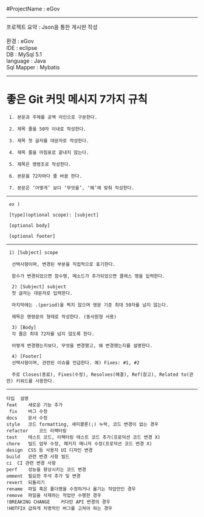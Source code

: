 
#ProjectName : eGov

<hr>
프로젝트 요약 : Json을 통한 게시판 작성
<br><br>
환경 : eGov <br>
IDE : eclipse <br>
DB : MySql 5.1 <br>
language : Java <br>
Sql Mapper : Mybatis
<hr>


  #  좋은 Git 커밋 메시지 7가지 규칙
    
     1. 본문과 주제를 공백 라인으로 구분한다.
    
     2. 제목 줄을 50자 이내로 작성한다.
    
     3. 제목 첫 글자를 대문자로 작성한다.
    
     4. 제목 줄을 마침표로 끝내지 않는다.
    
     5. 제목은 명령조로 작성한다.
    
     6. 본문을 72자마다 줄 바꿈 한다.
    
     7. 본문은 ‘어떻게’ 보다 ‘무엇을’, ‘왜’에 맞춰 작성한다.


  <hr>
  
     ex )

     [type](optional scope): [subject]

     [optional body]

     [optional footer]
  <hr>
     
     1) [Subject] scope
      
      선택사항이며, 변경된 부분을 직접적으로 표기한다.
      
      함수가 변경되었으면 함수명, 메소드가 추가되었으면 클래스 명을 입력한다.
      
      2) [Subject] subject
      첫 글자는 대문자로 입력한다.
      
      마지막에는 .(period)을 찍지 않으며 영문 기준 최대 50자를 넘지 않는다.
      
      제목은 명령문의 형태로 작성한다. (동사원형 사용)
      
      3) [Body]
      각 줄은 최대 72자를 넘지 않도록 한다.
      
      어떻게 변경했는지보다, 무엇을 변경했고, 왜 변경했는지를 설명한다.
      
      4) [Footer]
      선택사항이며, 관련된 이슈를 언급한다. 예) Fixes: #1, #2
      
      주로 Closes(종료), Fixes(수정), Resolves(해결), Ref(참고), Related to(관련) 키워드를 사용한다.
  <hr>

    타입	설명
    feat	새로운 기능 추가
     fix	버그 수정
    docs	문서 수정
    style	코드 formatting, 세미콜론(;) 누락, 코드 변경이 없는 경우
    refactor	코드 리팩터링
    test	테스트 코드, 리팩터링 테스트 코드 추가(프로덕션 코드 변경 X)
    chore	빌드 업무 수정, 패키지 매니저 수정(프로덕션 코드 변경 X)
    design	CSS 등 사용자 UI 디자인 변경
    build	관련 변경 사항 빌드
    ci	CI 관련 변경 사항
    perf	성능을 향상시키는 코드 변경
    omment	필요한 주석 추가 및 변경
    revert	되돌리기
    rename	파일 혹은 폴더명을 수정하거나 옮기는 작업만인 경우
    remove	파일을 삭제하는 작업만 수행한 경우
    !BREAKING CHANGE	커다란 API 변경의 경우
    !HOTFIX	급하게 치명적인 버그를 고쳐야 하는 경우

  

